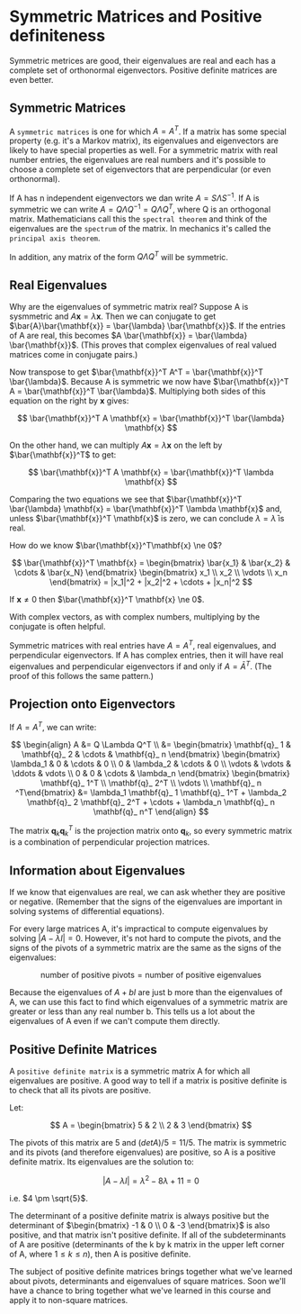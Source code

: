 # Symmetric Matrices and Positive definiteness

Symmetric metrices are good, their eigenvalues are real and each has a complete set of orthonormal eigenvectors. Positive definite matrices are even better.

## Symmetric Matrices

A `symmetric matrices` is one for which $A = A^T$. If a matrix has some special property (e.g. it's a Markov matrix), its eigenvalues and eigenvectors are likely to have special properties as well. For a symmetric matrix with real number entries, the  eigenvalues are real numbers and it's possible to choose a complete set of eigenvectors that are perpendicular (or even orthonormal).

If A has n independent eigenvectors we dan write $A = S \Lambda S^{-1}$. If A is symmetric we can write $A = Q \Lambda Q^{-1} = Q \Lambda Q^T$, where Q is an orthogonal matrix. Mathematicians call this the `spectral theorem` and think of the eigenvalues are the `spectrum` of the matrix. In mechanics it's called the `principal axis theorem`.

In addition, any matrix of the form $Q \Lambda Q^T$ will be symmetric.

## Real Eigenvalues

Why are the eigenvalues of symmetric matrix real? Suppose A is sysmmetric and $A\mathbf{x} = \lambda \mathbf{x}$. Then we can conjugate to get $\bar{A}\bar{\mathbf{x}} = \bar{\lambda} \bar{\mathbf{x}}$. If the entries of A are real, this becomes $A \bar{\mathbf{x}} = \bar{\lambda} \bar{\mathbf{x}}$. (This proves that complex eigenvalues of real valued matrices come in conjugate pairs.)

Now transpose to get $\bar{\mathbf{x}}^T A^T = \bar{\mathbf{x}}^T \bar{\lambda}$. Because A is symmetric we now have $\bar{\mathbf{x}}^T A = \bar{\mathbf{x}}^T \bar{\lambda}$. Multiplying both sides of this equation on the right by $\mathbf{x}$ gives:

$$
\bar{\mathbf{x}}^T A \mathbf{x} = \bar{\mathbf{x}}^T \bar{\lambda} \mathbf{x}
$$

On the other hand, we can multiply $A\mathbf{x} = \lambda \mathbf{x}$ on the left by $\bar{\mathbf{x}}^T$ to get:

$$
\bar{\mathbf{x}}^T A \mathbf{x} = \bar{\mathbf{x}}^T \lambda \mathbf{x}
$$

Comparing the two equations we see that $\bar{\mathbf{x}}^T \bar{\lambda} \mathbf{x} = \bar{\mathbf{x}}^T \lambda \mathbf{x}$ and, unless $\bar{\mathbf{x}}^T \mathbf{x}$ is zero, we can conclude $\lambda = \bar{\lambda}$ is real.

How do we know $\bar{\mathbf{x}}^T\mathbf{x} \ne 0$?

$$
\bar{\mathbf{x}}^T \mathbf{x} = \begin{bmatrix} \bar{x_1} & \bar{x_2} & \cdots & \bar{x_N} \end{bmatrix} \begin{bmatrix} x_1 \\ x_2 \\ \vdots \\ x_n \end{bmatrix} = |x_1|^2 + |x_2|^2 + \cdots + |x_n|^2
$$

If $\mathbf{x} \ne 0$ then $\bar{\mathbf{x}}^T \mathbf{x} \ne 0$.

With complex vectors, as with complex numbers, multiplying by the conjugate is often helpful.

Symmetric matrices with real entries have $A = A^T$, real eigenvalues, and perpendicular eigenvectors. If A has complex entries, then it will have real eigenvalues and perpendicular eigenvectors if and only if $A = \bar{A}^T$. (The proof of this follows the same pattern.)

## Projection onto Eigenvectors

If $A = A^T$, we can write:

$$
\begin{align}
A &= Q \Lambda Q^T \\
  &= \begin{bmatrix} \mathbf{q}_ 1 & \mathbf{q}_ 2 & \cdots & \mathbf{q}_ n \end{bmatrix} \begin{bmatrix} \lambda_1 & 0 & \cdots & 0 \\ 0 & \lambda_2 & \cdots & 0 \\ \vdots & \vdots & \ddots & vdots \\ 0 & 0 & \cdots & \lambda_n \end{bmatrix} \begin{bmatrix} \mathbf{q}_ 1^T \\ \mathbf{q}_ 2^T \\ \vdots \\ \mathbf{q}_ n ^T\end{bmatrix}
  &= \lambda_1 \mathbf{q}_ 1 \mathbf{q}_ 1^T + \lambda_2 \mathbf{q}_ 2 \mathbf{q}_ 2^T + \cdots + \lambda_n \mathbf{q}_ n \mathbf{q}_ n^T
\end{align}
$$

The matrix $\mathbf{q}_ k \mathbf{q}_ k^T$ is the projection matrix onto $\mathbf{q}_ k$, so every symmetric matrix is a combination of perpendicular projection matrices.

## Information about Eigenvalues

If we know that eigenvalues are real, we can ask whether they are positive or negative. (Remember that the signs of the eigenvalues are important in solving systems of differential equations).

For every large matrices A, it's impractical to compute eigenvalues by solving $|A - \lambda I| = 0$. However, it's not hard to compute the pivots, and the signs of the pivots of a symmetric matrix are the same as the signs of the eigenvalues:

$$
\text{number of positive pivots} = \text{number of positive eigenvalues}
$$

Because the eigenvalues of $A + bI$ are just b more than the eigenvalues of A, we can use this fact to find which eigenvalues of a symmetric matrix are greater or less than any real number b. This tells us a lot about the eigenvalues of A even if we can't compute them directly.

## Positive Definite Matrices

A `positive definite matrix` is a symmetric matrix A for which all eigenvalues are positive. A good way to tell if a matrix is positive definite is to check that all its pivots are positive.

Let:

$$
A = \begin{bmatrix} 5 & 2 \\ 2 & 3 \end{bmatrix}
$$

The pivots of this matrix are $5$ and $(det A) / 5 = 11 / 5$. The matrix is symmetric and its pivots (and therefore eigenvalues) are positive, so A is a positive definite matrix. Its eigenvalues are the solution to:

$$
|A - \lambda I| = \lambda^2 - 8\lambda + 11 = 0
$$

i.e. $4 \pm \sqrt{5}$.

The determinant of a positive definite matrix is always positive but the determinant of $\begin{bmatrix} -1 & 0 \\ 0 & -3 \end{bmatrix}$ is also positive, and that matrix isn't positive definite. If all of the subdeterminants of A are positive (determinants of the k by k matrix in the upper left corner of A, where $1 \le k \le n$), then A is positive definite.

The subject of positive definite matrices brings together what we've learned about pivots, determinants and eigenvalues of square matrices. Soon we'll have a chance to bring together what we've learned in this course and apply it to non-square matrices.

